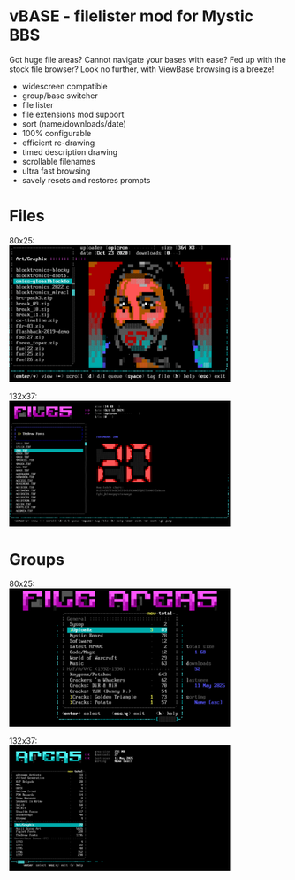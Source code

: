 # vBASE - filelister mod for Mystic BBS

Got huge file areas? Cannot navigate your bases with ease? Fed up with the stock file browser? Look no further, with ViewBase browsing is a breeze! 

* widescreen compatible
* group/base switcher
* file lister
* file extensions mod support
* sort (name/downloads/date)
* 100% configurable
* efficient re-drawing
* timed description drawing
* scrollable filenames
* ultra fast browsing
* savely resets and restores prompts

# Files

80x25:<br>
<img src="screenshot - files 80x25.png" alt="80x25" width="400"/>

132x37:<br>
<img src="screenshot - files 132x37.png" alt="132x37" width="400"/>


# Groups

80x25:<br>
<img src="screenshot - groups 80x25.png" alt="80x25" width="400"/>

132x37:<br>
<img src="screenshot - groups 132x37.png" alt="132x37" width="400"/>


